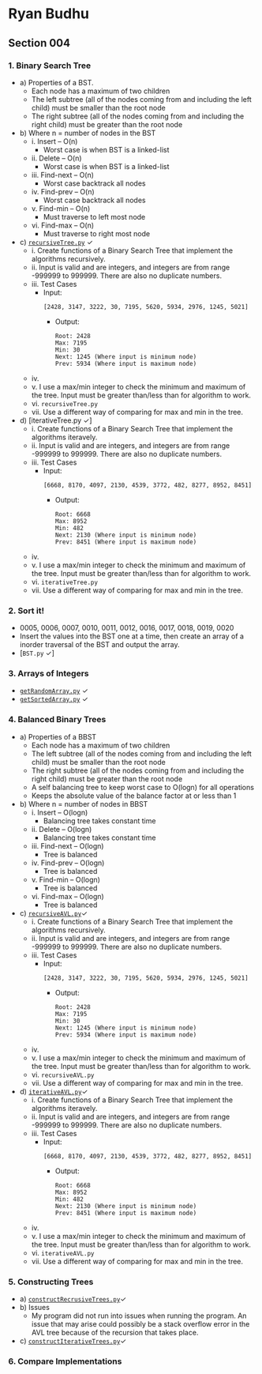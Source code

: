 # Ryan Budhu
  Section 004
---
### 1. Binary Search Tree
  + a) Properties of a BST.
    * Each node has a maximum of two children
    * The left subtree (all of the nodes coming from and including the left child) must be smaller than the root node
    * The right subtree (all of the nodes coming from and including the right child) must be greater than the root node
  + b) Where n = number of nodes in the BST
    - i. Insert –	O(n)
      * Worst case is when BST is a linked-list
    - ii. Delete –	O(n)
      * Worst case is when BST is a linked-list
    - iii. Find-next –	O(n)
      * Worst case backtrack all nodes
    - iv. Find-prev –	O(n)
      * Worst case backtrack all nodes
    - v. Find-min –	O(n)
      * Must traverse to left most node
    - vi. Find-max –	O(n)
      * Must traverse to right most node
  + c) [``recursiveTree.py``](recursiveTree.py) ✓
    - i. Create functions of a Binary Search Tree that implement the algorithms recursively.
	- ii. Input is valid and are integers, and integers are from range -999999 to 999999. There are also no duplicate numbers.
	- iii. Test Cases
		* Input:
			```
			[2428, 3147, 3222, 30, 7195, 5620, 5934, 2976, 1245, 5021]
			```
		  * Output:
			```
			Root: 2428
			Max: 7195
			Min: 30
			Next: 1245 (Where input is minimum node)
			Prev: 5934 (Where input is maximum node)
			```
	- iv. 
	- v. I use a max/min integer to check the minimum and maximum of the tree. Input must be greater than/less than for algorithm to work.
	- vi. ``recursiveTree.py``
	- vii. Use a different way of comparing for max and min in the tree.
  + d) [iterativeTree.py ✓]
	- i. Create functions of a Binary Search Tree that implement the algorithms iteravely.
	- ii. Input is valid and are integers, and integers are from range -999999 to 999999. There are also no duplicate numbers.
	- iii. Test Cases
		* Input:
			```
		 	[6668, 8170, 4097, 2130, 4539, 3772, 482, 8277, 8952, 8451]
			```
		  * Output:
			```
			Root: 6668
			Max: 8952
			Min: 482
			Next: 2130 (Where input is minimum node)
			Prev: 8451 (Where input is maximum node)
			```
	- iv. 
	- v. I use a max/min integer to check the minimum and maximum of the tree. Input must be greater than/less than for algorithm to work.
	- vi. ``iterativeTree.py``
	- vii. Use a different way of comparing for max and min in the tree.
	
### 2. Sort it!
  - 0005, 0006, 0007, 0010, 0011, 0012, 0016, 0017, 0018, 0019, 0020
  - Insert the values into the BST one at a time, then create an array of a inorder traversal of the BST and output the array.
  - [``BST.py`` ✓]
	
### 3. Arrays of Integers
  - [``getRandomArray.py``](getRandomArray.py) ✓
  - [``getSortedArray.py``](getSortedArray.py) ✓

### 4. Balanced Binary Trees
  + a) Properties of a BBST
    * Each node has a maximum of two children
	* The left subtree (all of the nodes coming from and including the left child) must be smaller than the root node
	* The right subtree (all of the nodes coming from and including the right child) must be greater than the root node
    * A self balancing tree to keep worst case to O(logn) for all operations
    * Keeps the absolute value of the balance factor at or less than 1
  + b) Where n = number of nodes in BBST
    - i. Insert –	O(logn)
		* Balancing tree takes constant time
	- ii. Delete –	O(logn)
		* Balancing tree takes constant time
	- iii. Find-next –	O(logn)
		* Tree is balanced
	- iv. Find-prev –	O(logn)
		* Tree is balanced
	- v. Find-min –	O(logn)
		* Tree is balanced
	- vi. Find-max –	O(logn)
		* Tree is balanced
  + c) [``recursiveAVL.py``](recursiveAVL.py)✓
    - i. Create functions of a Binary Search Tree that implement the algorithms recursively.
	- ii. Input is valid and are integers, and integers are from range -999999 to 999999. There are also no duplicate numbers.
	- iii. Test Cases
		* Input:
			```
			[2428, 3147, 3222, 30, 7195, 5620, 5934, 2976, 1245, 5021]
			```
		  * Output:
			```
			Root: 2428
			Max: 7195
			Min: 30
			Next: 1245 (Where input is minimum node)
			Prev: 5934 (Where input is maximum node)
			```
	- iv. 
	- v. I use a max/min integer to check the minimum and maximum of the tree. Input must be greater than/less than for algorithm to work.
	- vi. ``recursiveAVL.py``
	- vii. Use a different way of comparing for max and min in the tree.
  + d) [``iterativeAVL.py``](iterativeAVL.py)✓
	- i. Create functions of a Binary Search Tree that implement the algorithms iteravely.
	- ii. Input is valid and are integers, and integers are from range -999999 to 999999. There are also no duplicate numbers.
	- iii. Test Cases
		* Input:
			```
		 	[6668, 8170, 4097, 2130, 4539, 3772, 482, 8277, 8952, 8451]
			```
		  * Output:
			```
			Root: 6668
			Max: 8952
			Min: 482
			Next: 2130 (Where input is minimum node)
			Prev: 8451 (Where input is maximum node)
			```
	- iv. 
	- v. I use a max/min integer to check the minimum and maximum of the tree. Input must be greater than/less than for algorithm to work.
	- vi. ``iterativeAVL.py``
	- vii. Use a different way of comparing for max and min in the tree.
### 5. Constructing Trees
  + a) [``constructRecrusiveTrees.py``](constructRecursiveTrees.py)✓
  + b) Issues
    * My program did not run into issues when running the program. An issue that may arise could possibly be a stack overflow error in the AVL tree because of the recursion that takes place.
  + c) [``constructIterativeTrees.py``](constructIterativeTrees.py)✓
### 6. Compare Implementations
